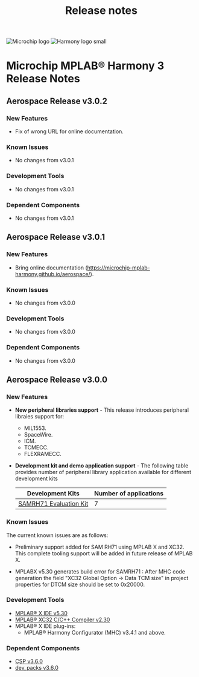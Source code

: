 ﻿---
title: Release notes
nav_order: 99
---

![Microchip logo](https://raw.githubusercontent.com/wiki/Microchip-MPLAB-Harmony/Microchip-MPLAB-Harmony.github.io/images/microchip_logo.png)
![Harmony logo small](https://raw.githubusercontent.com/wiki/Microchip-MPLAB-Harmony/Microchip-MPLAB-Harmony.github.io/images/microchip_mplab_harmony_logo_small.png)

# Microchip MPLAB® Harmony 3 Release Notes

## Aerospace Release v3.0.2
### New Features

* Fix of wrong URL for online documentation.

### Known Issues

* No changes from v3.0.1

### Development Tools

* No changes from v3.0.1

### Dependent Components

* No changes from v3.0.1

## Aerospace Release v3.0.1
### New Features

* Bring online documentation (https://microchip-mplab-harmony.github.io/aerospace/).

### Known Issues

* No changes from v3.0.0

### Development Tools

* No changes from v3.0.0

### Dependent Components

* No changes from v3.0.0

## Aerospace Release v3.0.0
### New Features

- **New peripheral libraries support** - This release introduces peripheral libraies support for:
    - MIL1553.
    - SpaceWire.
    - ICM.
    - TCMECC.
    - FLEXRAMECC.

- **Development kit and demo application support** - The following table provides number of peripheral library application available for different development kits

    | Development Kits                                                                                                                               | Number of applications |
    | ---                                                                                                                                            | --- |
    | [SAMRH71 Evaluation Kit](https://www.microchip.com/DevelopmentTools/ProductDetails/PartNO/SAMRH71F20-EK)                     | 7 |



### Known Issues

The current known issues are as follows:

* Preliminary support added for SAM RH71 using MPLAB X and XC32. This complete tooling support will be added in future release of MPLAB X.

* MPLABX v5.30 generates build error for SAMRH71 : After MHC code generation the field "XC32 Global Option -> Data TCM size" in project properties for DTCM size should be set to 0x20000.

### Development Tools

* [MPLAB® X IDE v5.30](https://www.microchip.com/mplab/mplab-x-ide)
* [MPLAB® XC32 C/C++ Compiler v2.30](https://www.microchip.com/mplab/compilers)
* MPLAB® X IDE plug-ins:
    * MPLAB® Harmony Configurator (MHC) v3.4.1 and above.

### Dependent Components

* [CSP v3.6.0](https://github.com/Microchip-MPLAB-Harmony/csp/releases/tag/v3.6.0)
* [dev_packs v3.6.0](https://github.com/Microchip-MPLAB-Harmony/dev_packs/releases/tag/v3.6.0)
